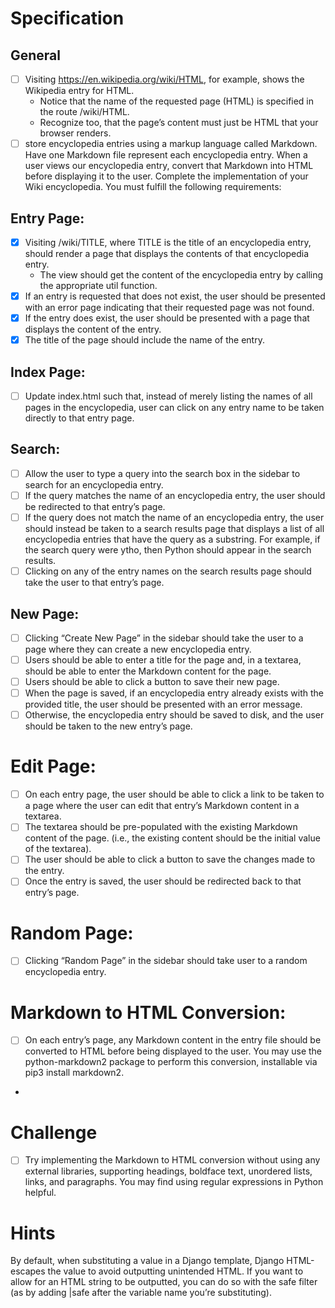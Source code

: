 # Specification

## General
- [ ] Visiting https://en.wikipedia.org/wiki/HTML, for example, shows the Wikipedia entry for HTML. 
  - Notice that the name of the requested page (HTML) is specified in the route /wiki/HTML. 
  - Recognize too, that the page’s content must just be HTML that your browser renders.
- [ ] store encyclopedia entries using a markup language called Markdown. Have one Markdown file represent each encyclopedia entry. When a user views our encyclopedia entry, convert that Markdown into HTML before displaying it to the user.
Complete the implementation of your Wiki encyclopedia. You must fulfill the following requirements:

## Entry Page: 
- [X] Visiting /wiki/TITLE, where TITLE is the title of an encyclopedia entry, should render a page that displays the contents of that encyclopedia entry.
  - The view should get the content of the encyclopedia entry by calling the appropriate util function.
- [X] If an entry is requested that does not exist, the user should be presented with an error page indicating that their requested page was not found.
- [X] If the entry does exist, the user should be presented with a page that displays the content of the entry. 
- [X] The title of the page should include the name of the entry.
## Index Page:
- [ ]  Update index.html such that, instead of merely listing the names of all pages in the encyclopedia, user can click on any entry name to be taken directly to that entry page.

## Search: 
- [ ] Allow the user to type a query into the search box in the sidebar to search for an encyclopedia entry.
- [ ] If the query matches the name of an encyclopedia entry, the user should be redirected to that entry’s page.
- [ ] If the query does not match the name of an encyclopedia entry, the user should instead be taken to a search results page that displays a list of all encyclopedia entries that have the query as a substring. For example, if the search query were ytho, then Python should appear in the search results.
- [ ] Clicking on any of the entry names on the search results page should take the user to that entry’s page.
  
## New Page:
- [ ] Clicking “Create New Page” in the sidebar should take the user to a page where they can create a new encyclopedia entry.
- [ ] Users should be able to enter a title for the page and, in a textarea, should be able to enter the Markdown content for the page.
- [ ] Users should be able to click a button to save their new page.
- [ ] When the page is saved, if an encyclopedia entry already exists with the provided title, the user should be presented with an error message.
- [ ] Otherwise, the encyclopedia entry should be saved to disk, and the user should be taken to the new entry’s page.

# Edit Page: 
- [ ] On each entry page, the user should be able to click a link to be taken to a page where the user can edit that entry’s Markdown content in a textarea.
- [ ] The textarea should be pre-populated with the existing Markdown content of the page. (i.e., the existing content should be the initial value of the textarea).
- [ ] The user should be able to click a button to save the changes made to the entry.
- [ ] Once the entry is saved, the user should be redirected back to that entry’s page.

# Random Page:
- [ ] Clicking “Random Page” in the sidebar should take user to a random encyclopedia entry.

# Markdown to HTML Conversion: 
- [ ] On each entry’s page, any Markdown content in the entry file should be converted to HTML before being displayed to the user. You may use the python-markdown2 package to perform this conversion, installable via pip3 install markdown2.

- 
# Challenge 
- [ ] Try implementing the Markdown to HTML conversion without using any external libraries, supporting headings, boldface text, unordered lists, links, and paragraphs. You may find using regular expressions in Python helpful.

# Hints
By default, when substituting a value in a Django template, Django HTML-escapes the value to avoid outputting unintended HTML. If you want to allow for an HTML string to be outputted, you can do so with the safe filter (as by adding |safe after the variable name you’re substituting).